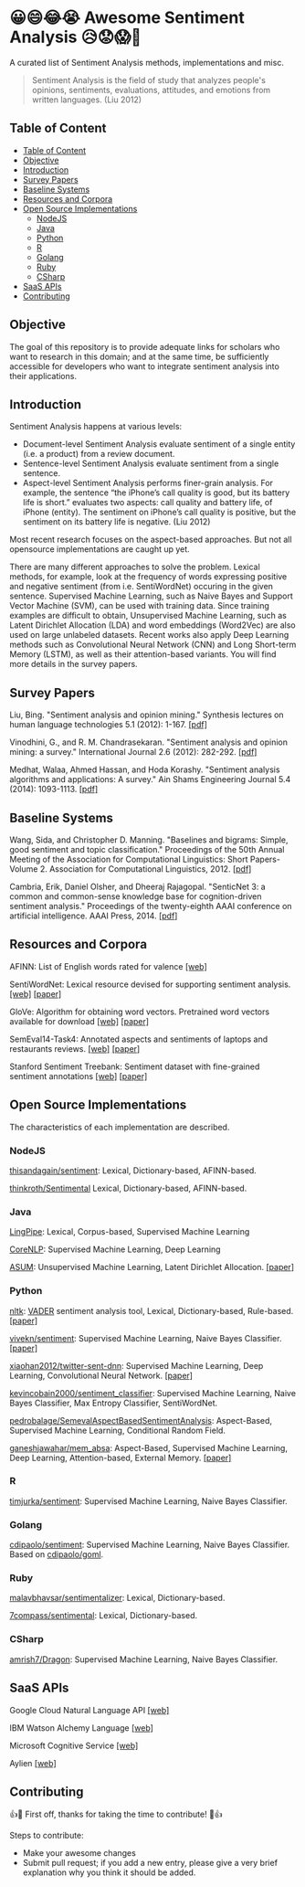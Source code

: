 # 😀😄😂😭 Awesome Sentiment Analysis 😥😟😱😤

A curated list of Sentiment Analysis methods, implementations and misc.

> Sentiment Analysis is the field of study that analyzes people's opinions, sentiments, evaluations, attitudes, and emotions from written languages. (Liu 2012)

## Table of Content

<!-- TOC -->

- [Table of Content](#table-of-content)
- [Objective](#objective)
- [Introduction](#introduction)
- [Survey Papers](#survey-papers)
- [Baseline Systems](#baseline-systems)
- [Resources and Corpora](#resources-and-corpora)
- [Open Source Implementations](#open-source-implementations)
    - [NodeJS](#nodejs)
    - [Java](#java)
    - [Python](#python)
    - [R](#r)
    - [Golang](#golang)
    - [Ruby](#ruby)
    - [CSharp](#csharp)
- [SaaS APIs](#saas-apis)
- [Contributing](#contributing)

<!-- /TOC -->

## Objective

The goal of this repository is to provide adequate links for scholars who want to research in this domain; and at the same time, be sufficiently accessible for developers who want to integrate sentiment analysis into their applications.

## Introduction

Sentiment Analysis happens at various levels: 
- Document-level Sentiment Analysis evaluate sentiment of a single entity (i.e. a product) from a review document. 
- Sentence-level Sentiment Analysis evaluate sentiment from a single sentence. 
- Aspect-level Sentiment Analysis performs finer-grain analysis. For example, the sentence “the iPhone’s call quality is good, but its battery life is short.” evaluates two aspects: call quality and battery life, of iPhone (entity). The sentiment on iPhone’s call quality is positive, but the sentiment on its battery life is negative. (Liu 2012)

Most recent research focuses on the aspect-based approaches. But not all opensource implementations are caught up yet.

There are many different approaches to solve the problem. Lexical methods, for example, look at the frequency of words expressing positive and negative sentiment (from i.e. SentiWordNet) occuring in the given sentence. Supervised Machine Learning, such as Naive Bayes and Support Vector Machine (SVM), can be used with training data. Since training examples are difficult to obtain, Unsupervised Machine Learning, such as Latent Dirichlet Allocation (LDA) and word embeddings (Word2Vec) are also used on large unlabeled datasets. Recent works also apply Deep Learning methods such as Convolutional Neural Network (CNN) and Long Short-term Memory (LSTM), as well as their attention-based variants. You will find more details in the survey papers.

## Survey Papers 

Liu, Bing. "Sentiment analysis and opinion mining." Synthesis lectures on human language technologies 5.1 (2012): 1-167. [[pdf]](http://citeseerx.ist.psu.edu/viewdoc/download?doi=10.1.1.244.9480&rep=rep1&type=pdf)

Vinodhini, G., and R. M. Chandrasekaran. "Sentiment analysis and opinion mining: a survey." International Journal 2.6 (2012): 282-292. [[pdf]](http://www.dmi.unict.it/~faro/tesi/sentiment_analysis/SA2.pdf)

Medhat, Walaa, Ahmed Hassan, and Hoda Korashy. "Sentiment analysis algorithms and applications: A survey." Ain Shams Engineering Journal 5.4 (2014): 1093-1113. [[pdf]](http://www.sciencedirect.com/science/article/pii/S2090447914000550)

## Baseline Systems

Wang, Sida, and Christopher D. Manning. "Baselines and bigrams: Simple, good sentiment and topic classification." Proceedings of the 50th Annual Meeting of the Association for Computational Linguistics: Short Papers-Volume 2. Association for Computational Linguistics, 2012. [[pdf]](http://nlp.stanford.edu/pubs/sidaw12_simple_sentiment.pdf)

Cambria, Erik, Daniel Olsher, and Dheeraj Rajagopal. "SenticNet 3: a common and common-sense knowledge base for cognition-driven sentiment analysis." Proceedings of the twenty-eighth AAAI conference on artificial intelligence. AAAI Press, 2014. [[pdf]](http://www.aaai.org/ocs/index.php/AAAI/AAAI14/paper/download/8479/8602)

## Resources and Corpora

AFINN: List of English words rated for valence [[web]](http://www2.imm.dtu.dk/pubdb/views/publication_details.php?id=6010)

SentiWordNet: Lexical resource devised for supporting sentiment analysis. [[web]](http://sentiwordnet.isti.cnr.it/) [[paper]](https://www.researchgate.net/profile/Fabrizio_Sebastiani/publication/220746537_SentiWordNet_30_An_Enhanced_Lexical_Resource_for_Sentiment_Analysis_and_Opinion_Mining/links/545fbcc40cf27487b450aa21.pdf)

GloVe: Algorithm for obtaining word vectors. Pretrained word vectors available for download [[web]](http://nlp.stanford.edu/projects/glove/) [[paper]](http://nlp.stanford.edu/pubs/glove.pdf)

SemEval14-Task4: Annotated aspects and sentiments of laptops and restaurants reviews. [[web]](http://alt.qcri.org/semeval2014/task4/) [[paper]](http://www.aclweb.org/anthology/S14-2004)

Stanford Sentiment Treebank: Sentiment dataset with fine-grained sentiment annotations [[web]](http://nlp.stanford.edu/sentiment/code.html) [[paper]](http://nlp.stanford.edu/~socherr/EMNLP2013_RNTN.pdf)

## Open Source Implementations

The characteristics of each implementation are described.

### NodeJS
[thisandagain/sentiment]( https://github.com/thisandagain/sentiment): Lexical, Dictionary-based, AFINN-based.

[thinkroth/Sentimental](https://github.com/thinkroth/Sentimental) Lexical, Dictionary-based, AFINN-based.

### Java
[LingPipe](http://alias-i.com/): Lexical, Corpus-based, Supervised Machine Learning

[CoreNLP](https://github.com/stanfordnlp/CoreNLP): Supervised Machine Learning, Deep Learning

[ASUM](http://uilab.kaist.ac.kr/research/WSDM11/): Unsupervised Machine Learning, Latent Dirichlet Allocation. [[paper]](http://www.cs.cmu.edu/~yohanj/research/papers/WSDM11.pdf)

### Python
[nltk](http://www.nltk.org/): [VADER](https://github.com/cjhutto/vaderSentiment) sentiment analysis tool, Lexical, Dictionary-based, Rule-based. [[paper]](http://comp.social.gatech.edu/papers/icwsm14.vader.hutto.pdf)

[vivekn/sentiment](https://github.com/vivekn/sentiment): Supervised Machine Learning, Naive Bayes Classifier. [[paper]](https://arxiv.org/abs/1305.6143)

[xiaohan2012/twitter-sent-dnn](https://github.com/xiaohan2012/twitter-sent-dnn): Supervised Machine Learning, Deep Learning, Convolutional Neural Network. [[paper]](http://nal.co/papers/Kalchbrenner_DCNN_ACL14)

[kevincobain2000/sentiment_classifier](https://github.com/kevincobain2000/sentiment_classifier): Supervised Machine Learning, Naive Bayes Classifier, Max Entropy Classifier, SentiWordNet.

[pedrobalage/SemevalAspectBasedSentimentAnalysis](https://github.com/pedrobalage/SemevalAspectBasedSentimentAnalysis): Aspect-Based, Supervised Machine Learning, Conditional Random Field.

[ganeshjawahar/mem_absa](https://github.com/ganeshjawahar/mem_absa): Aspect-Based, Supervised Machine Learning, Deep Learning, Attention-based, External Memory. [[paper]](https://arxiv.org/abs/1605.08900)

### R
[timjurka/sentiment](https://github.com/timjurka/sentiment): Supervised Machine Learning, Naive Bayes Classifier.

### Golang
[cdipaolo/sentiment](https://github.com/cdipaolo/sentiment): Supervised Machine Learning, Naive Bayes Classifier. Based on [cdipaolo/goml](https://github.com/cdipaolo/goml).

### Ruby
[malavbhavsar/sentimentalizer](https://github.com/malavbhavsar/sentimentalizer): Lexical, Dictionary-based.

[7compass/sentimental](https://github.com/7compass/sentimental): Lexical, Dictionary-based.

### CSharp
[amrish7/Dragon](https://github.com/amrish7/Dragon): Supervised Machine Learning, Naive Bayes Classifier.


## SaaS APIs

Google Cloud Natural Language API [[web]](https://cloud.google.com/natural-language/)

IBM Watson Alchemy Language [[web]](https://www.ibm.com/watson/developercloud/alchemy-language.html)

Microsoft Cognitive Service [[web]](https://www.microsoft.com/cognitive-services/en-us/text-analytics-api)

Aylien [[web]](https://developer.aylien.com/text-api-demo)

## Contributing

:+1::tada: First off, thanks for taking the time to contribute! :tada::+1:

Steps to contribute:

- Make your awesome changes
- Submit pull request; if you add a new entry, please give a very brief explanation why you think it should be added.

